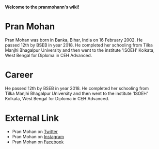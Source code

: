 **Welcome to the pranmohann's wiki!**
#  Pran Mohan
Pran Mohan was born in Banka, Bihar, India on 16 February 2002. He passed 12th by BSEB in year 2018. He completed her schooling from Tilka Manjhi Bhagalpur University and then went to the institute 'ISOEH' Kolkata, West Bengal for Diploma in CEH Advanced.

# Career
He passed 12th by BSEB in year 2018. He completed her schooling from Tilka Manjhi Bhagalpur University and then went to the institute 'ISOEH' Kolkata, West Bengal for Diploma in CEH Advanced.

# External Link
* Pran Mohan on [Twitter ](https://www.twitter.com/pranmohan1nonly)
* Pran Mohan on [Instagram](https://www.instagram.com/pranmohann)
* Pran Mohan on [Facebook ](https://www.facebook.com/profile.php?id=100066285235867)
